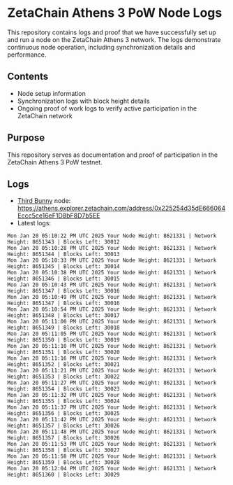 # ZetaChain Athens 3 PoW Node Logs
This repository contains logs and proof that we have successfully set up and run a node on the ZetaChain Athens 3 network. The logs demonstrate continuous node operation, including synchronization details and performance.

## Contents
- Node setup information
- Synchronization logs with block height details
- Ongoing proof of work logs to verify active participation in the ZetaChain network

## Purpose
This repository serves as documentation and proof of participation in the ZetaChain Athens 3 PoW testnet.

## Logs

- [Third Bunny](https://thirdbunny.xyz/) node: https://athens.explorer.zetachain.com/address/0x225254d35dE666064Eccc5ce16eF1D8bF8D7b5EE
- Latest logs:
```
Mon Jan 20 05:10:22 PM UTC 2025 Your Node Height: 8621331 | Network Height: 8651343 | Blocks Left: 30012
Mon Jan 20 05:10:28 PM UTC 2025 Your Node Height: 8621331 | Network Height: 8651344 | Blocks Left: 30013
Mon Jan 20 05:10:33 PM UTC 2025 Your Node Height: 8621331 | Network Height: 8651345 | Blocks Left: 30014
Mon Jan 20 05:10:38 PM UTC 2025 Your Node Height: 8621331 | Network Height: 8651346 | Blocks Left: 30015
Mon Jan 20 05:10:43 PM UTC 2025 Your Node Height: 8621331 | Network Height: 8651347 | Blocks Left: 30016
Mon Jan 20 05:10:49 PM UTC 2025 Your Node Height: 8621331 | Network Height: 8651347 | Blocks Left: 30016
Mon Jan 20 05:10:54 PM UTC 2025 Your Node Height: 8621331 | Network Height: 8651348 | Blocks Left: 30017
Mon Jan 20 05:11:00 PM UTC 2025 Your Node Height: 8621331 | Network Height: 8651349 | Blocks Left: 30018
Mon Jan 20 05:11:05 PM UTC 2025 Your Node Height: 8621331 | Network Height: 8651350 | Blocks Left: 30019
Mon Jan 20 05:11:10 PM UTC 2025 Your Node Height: 8621331 | Network Height: 8651351 | Blocks Left: 30020
Mon Jan 20 05:11:16 PM UTC 2025 Your Node Height: 8621331 | Network Height: 8651352 | Blocks Left: 30021
Mon Jan 20 05:11:21 PM UTC 2025 Your Node Height: 8621331 | Network Height: 8651353 | Blocks Left: 30022
Mon Jan 20 05:11:27 PM UTC 2025 Your Node Height: 8621331 | Network Height: 8651354 | Blocks Left: 30023
Mon Jan 20 05:11:32 PM UTC 2025 Your Node Height: 8621331 | Network Height: 8651355 | Blocks Left: 30024
Mon Jan 20 05:11:37 PM UTC 2025 Your Node Height: 8621331 | Network Height: 8651356 | Blocks Left: 30025
Mon Jan 20 05:11:42 PM UTC 2025 Your Node Height: 8621331 | Network Height: 8651357 | Blocks Left: 30026
Mon Jan 20 05:11:48 PM UTC 2025 Your Node Height: 8621331 | Network Height: 8651357 | Blocks Left: 30026
Mon Jan 20 05:11:53 PM UTC 2025 Your Node Height: 8621331 | Network Height: 8651358 | Blocks Left: 30027
Mon Jan 20 05:11:58 PM UTC 2025 Your Node Height: 8621331 | Network Height: 8651359 | Blocks Left: 30028
Mon Jan 20 05:12:04 PM UTC 2025 Your Node Height: 8621331 | Network Height: 8651360 | Blocks Left: 30029
```
